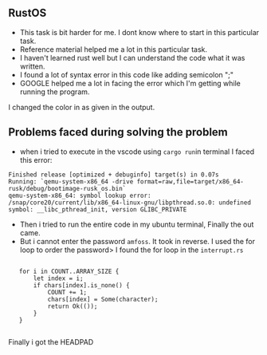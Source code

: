 ## RustOS
- This task is bit harder for me. I dont know where to start in this particular task.
- Reference material helped me a lot in this particular task.
- I haven't learned rust well but I can understand the code what it was written.
-  I found a lot of syntax error in this code like adding  semicolon ";"
- GOOGLE helped me a lot in facing the error which I'm getting  while running the program.
 
I changed the color in as given in the output.
 
## Problems faced during solving the problem
- when i tried to execute in the vscode using ```cargo run```in terminal I faced this error:
```
Finished release [optimized + debuginfo] target(s) in 0.07s
Running: `qemu-system-x86_64 -drive format=raw,file=target/x86_64-rusk/debug/bootimage-rusk_os.bin`
qemu-system-x86_64: symbol lookup error: /snap/core20/current/lib/x86_64-linux-gnu/libpthread.so.0: undefined symbol: __libc_pthread_init, version GLIBC_PRIVATE

```
- Then i tried to run the entire code in my ubuntu terminal, Finally the out came.
- But i cannot enter the password `amfoss`. It took in reverse. 
 I used the for loop to order the password> I found the for loop in the `interrupt.rs`

 ```

    for i in COUNT..ARRAY_SIZE {
        let index = i;
        if chars[index].is_none() {
            COUNT += 1;
            chars[index] = Some(character);
            return Ok(());
        }
    }


 ``` 

Finally i got the HEADPAD

